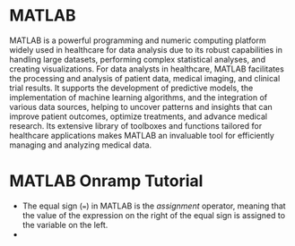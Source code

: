 # MATLAB

MATLAB is a powerful programming and numeric computing platform widely used in healthcare for data analysis due to its robust capabilities in handling large datasets, performing complex statistical analyses, and creating visualizations. For data analysts in healthcare, MATLAB facilitates the processing and analysis of patient data, medical imaging, and clinical trial results. It supports the development of predictive models, the implementation of machine learning algorithms, and the integration of various data sources, helping to uncover patterns and insights that can improve patient outcomes, optimize treatments, and advance medical research. Its extensive library of toolboxes and functions tailored for healthcare applications makes MATLAB an invaluable tool for efficiently managing and analyzing medical data.

# MATLAB Onramp Tutorial

- The equal sign (`=`) in MATLAB is the _assignment_ operator, meaning that the value of the expression on the right of the equal sign is assigned to the variable on the left.
-
